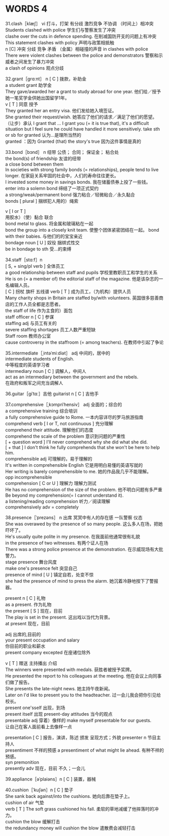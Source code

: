 # WORDS 4 #

31.clash［klæʃ］
vi 打斗，打架  有分歧  激烈竞争  不协调 （时间上）相冲突  
Students clashed with police  学生们与警察发生了冲突  
clashe over the cuts in defence spending.  在削减国防开支的问题上有冲突
This statement clashes with policy  声明与政策相抵触  
n  [C]  冲突  分歧  竞争  矛盾  （金属）相碰撞的声音
in clashes with police  
There were violent clashes between the police and demonstrators  警察和示威者之间发生了暴力冲突  
a clash of opinions  观点分歧  

32.grant［ɡrɑːnt］
n  [ C ]  拨款，补助金  
a student grant   助学金  
They gave/awarded her a grant to study abroad for one year.  他们给／授予她一笔奖学金供她出国留学1年。  
v  [ T ]  同意  授予  
They granted her an entry visa.  他们发给她入境签证。  
She granted their request/wish.  她答应了他们的请求／满足了他们的愿望。  
（让步）承认  I grant that ...
I grant you (= it is true that), it's a difficult situation but I feel sure he could have handled it more sensitively.
take sth or sb for granted  认为…是理所当然的  
granted ：因为 Granted (that) the story's true  因为这件事情是真的  

33.bond［bɔnd］
n  纽带  公债；  合同；  保证金； 粘合处  
the bond(s) of friendship  友谊的纽带  
a close bond between them  
In societies with strong family bonds (= relationships), people tend to live longer.  在家庭关系牢固的社会中，人们的寿命往往更长。  
I invested some money in savings bonds.  我在储蓄债券上投了一些钱。  
enter into a solemn bond 缔结了一项正式契约  
a strong/weak/permanent bond  强力粘合／轻微粘合／永久黏合  
bonds [ plural ]  捆绑犯人用的）绳索  

v  [ I or T ]  
用胶水）（使）黏合  联合  
bond metal to glass.  将金属和玻璃粘在一起  
bond the group into a closely knit team.  使整个团体紧密团结在一起。
bond with their babies.  与他们的的宝宝亲近  
bondage  noun [ U ]  奴役  捆绑式性交  
be in bondage to sth  受…的束缚  

34.staff［stɑːf］n  
[ S, + sing/pl verb ]  全体员工  
a good relationship between staff and pupils  学校里教职员工和学生的关系  
He is on (= a member of) the editorial staff of the magazine.  他是该杂志的一名编辑人员。  
[ C ]  拐杖  旗杆  五线谱
verb [ T ]  成为员工，（为机构）提供人员  
Many charity shops in Britain are staffed by/with volunteers.  英国很多慈善商店的工作人员全都是志愿者。  
the staff of life  作为主食的）面包  
staff officer  n   [ C ]  参谋  
staffing  adj  与员工有关的  
severe staffing shortages  员工人数严重短缺  
Staff room  教师办公室  
cause controversy in the staffroom (= among teachers).  在教师中引起了争论  

35.intermediate［ˌintəˈmiːdiət］
adj  中间的，居中的  
intermediate students of English.  
中等程度的英语学习者  
intermediary  noun [ C ]  调解人，中间人  
act as an intermediary between the government and the rebels.  
在政府和叛军之间充当调解人  

36.guitar［ɡiˈtɑː］吉他
guitarist   n   [ C ]  吉他手

37.comprehensive［ˌkɔmpriˈhensiv］
adj  全面的；综合的  
a comprehensive training  综合培训  
a fully comprehensive guide to Rome.  一本内容详尽的罗马旅游指南  
comprehend  verb [ I or T, not continuous ]  充分理解  
comprehend their attitude.  理解他们的态度  
comprehend the scale of the problem  意识到问题的严重性  
[ + question word ] I'll never comprehend why she did what she did.  
[ + that ]  I don't think he fully comprehends that she won't be here to help him.  
comprehensible  adj  可理解的，易于理解的  
It's written in  comprehensible English  它是用明白易懂的英语写就的  
Her writing is barely comprehensible to me.  她的作品我几乎不能理解。  
opp  incomprehensible  
comprehension [ C or U ] 理解力 理解力测试  
He has no comprehension of the size of the problem.  他不明白问题有多严重  
Be beyond my comprehension(= I cannot understand it).  
a listening/reading comprehension  听力／阅读理解  
comprehensively adv  = completely  

38.presence［ˈprezəns］
n  出席 冥冥中有人的存在感  一队警察  仪态  
She was overawed by the presence of so many people.  这么多人在场，把她吓坏了。  
He's usually quite polite in my presence.  在我面前他通常很有礼貌  
in the presence of two witnesses.  有两个证人在场  
There was a strong police presence at the demonstration.  在示威现场有大批警力。  
stage presence  舞台风度  
make one's presence felt  突显自己  
presence of mind [ U ]  镇定自若，处变不惊  
she had the presence of mind to press the alarm.  她沉着冷静地按下了警报器。  

present  n   [ C ]  礼物  
as a present.  作为礼物  
the present   [ S ]  现在，目前  
The play is set in the present. 这出戏以当代为背景。  
at present  现在，目前  

adj  出席的,目前的  
your present occupation and salary  
你目前的职业和薪水  
present company excepted  在座诸位除外  

v  [ T ]  赠送  主持播出  介绍  
The winners were presented with medals. 获胜者被授予奖牌。  
He presented the report to his colleagues at the meeting.  他在会议上向同事们做了报告。  
She presents the late-night news.  她主持午夜新闻。  
Later on I'd like to present you to the headteacher.  过一会儿我会把你引见给校长。  
present one'sself  出现，到场  
present itself   出现
present-day attitudes  当今的观点  
presentable  adj  穿着）像样的
make myself presentable for our guests.  
让自己在客人面前看上去像样一点  

presentation  [ C ]   报告，演讲，陈述  颁发  呈现方式；外貌
presenter  n  节目主持人  
presentiment  不祥的预感
a presentiment of what might lie ahead. 有种不祥的预感。  
syn premonition  
presently  adv  现在，目前  不久；一会儿  

39.appliance［əˈplaiəns］n [ C ] 装置，器械  

40.cushion［ˈkuʃən］n [ C ]  垫子  
She sank back against/into the cushions. 她向后靠在垫子上。  
cushion of air  气垫  
verb [ T ]  The soft grass cushioned his fall.
柔软的草地减缓了他摔落时的冲力。  
cushion the blow  缓解打击  
the redundancy money will cushion the blow 遣散费会减轻打击
